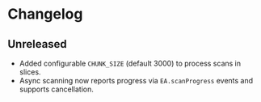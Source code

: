# Changelog

## Unreleased
- Added configurable `CHUNK_SIZE` (default 3000) to process scans in slices.
- Async scanning now reports progress via `EA.scanProgress` events and supports cancellation.
